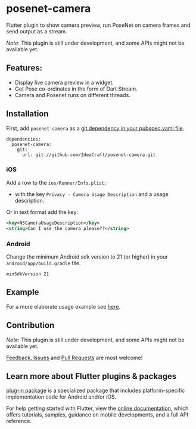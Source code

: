 # posenet-camera

Flutter plugin to show camera preview, run PoseNet on camera frames and send output as a stream.

*Note*: This plugin is still under development, and some APIs might not be available yet.


## Features:

* Display live camera preview in a widget.
* Get Pose co-ordinates in the form of Dart Stream.
* Camera and Posenet runs on different threads.


## Installation

First, add `posenet-camera` as a [git dependency in your pubspec.yaml file](https://flutter.io/using-packages/).

```
dependencies:
  posenet-camera:
    git:
      url: git://github.com/IdeaCraft/posenet-camera.git
```

### iOS

Add a row to the `ios/Runner/Info.plist`:

* with the key `Privacy - Camera Usage Description` and a usage description.

Or in text format add the key:

```xml
<key>NSCameraUsageDescription</key>
<string>Can I use the camera please??</string>
```

### Android

Change the minimum Android sdk version to 21 (or higher) in your `android/app/build.gradle` file.

```
minSdkVersion 21
```


## Example

For a more elaborate usage example see [here](https://github.com/IdeaCraft/posenet-camera/tree/master/example).


## Contribution

*Note*: This plugin is still under development, and some APIs might not be available yet.

[Feedback, Issues](https://github.com/IdeaCraft/posenet-camera/issues) and
[Pull Requests](https://github.com/IdeaCraft/posenet-camera/pulls) are most welcome!


## Learn more about Flutter plugins & packages

[plug-in package](https://flutter.dev/developing-packages/) is
a specialized package that includes platform-specific implementation code for
Android and/or iOS.

For help getting started with Flutter, view the
[online documentation](https://flutter.dev/docs), which offers tutorials, 
samples, guidance on mobile developments, and a full API reference.

